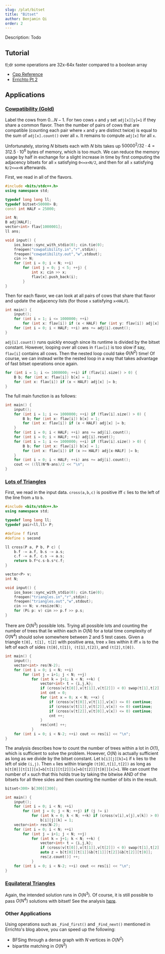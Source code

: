 ```yaml
---
slug: /plat/bitset
title: "Bitset"
author: Benjamin Qi
order: 2
---
```


<div class="syllabus-only">
  Description: Todo
</div>

<!-- END DESCRIPTION -->

## Tutorial

tl;dr some operations are 32x-64x faster compared to a boolean array

 - [Cpp Reference](http://www.cplusplus.com/reference/bitset/bitset/)
 - [Errichto Pt 2](https://codeforces.com/blog/entry/73558)

## Applications

### [Cowpatibility (Gold)](http://www.usaco.org/index.php?page=viewproblem2&cpid=862)

Label the cows from $0\ldots N-1$. For two cows `x` and `y` set `adj[x][y]=1` if they share a common flavor. Then the number of pairs of cows that are compatible (counting each pair where `x` and `y` are distinct twice) is equal to the sum of `adj[x].count()` over all `x`. It remains to compute `adj[x]` for all `x`.

Unfortunately, storing $N$ bitsets each with $N$ bits takes up $50000^2/32\cdot 4=312.5\cdot 10^6$ bytes of memory, which is too much. We can reduce the memory usage by half in exchange for a slight increase in time by first computing the adjacency bitsets for all `x` satisfying `0<=x<N/2`, and then for all `x` satisfying `N/2<=x<N` afterwards. 

First, we read in all of the flavors.

```cpp
#include <bits/stdc++.h>
using namespace std;

typedef long long ll;
typedef bitset<50000> B;
const int HALF = 25000;

int N; 
B adj[HALF];
vector<int> flav[1000001];
ll ans;

void input() {
	ios_base::sync_with_stdio(0); cin.tie(0);
	freopen("cowpatibility.in","r",stdin);
	freopen("cowpatibility.out","w",stdout);
	cin >> N;
	for (int i = 0; i < N; ++i) 
		for (int j = 0; j < 5; ++j) {
			int x; cin >> x;
			flav[x].push_back(i);
		}
}
```

Then for each flavor, we can look at all pairs of cows that share that flavor and update the adjacency lists (for those `x` satisfying `x<HALF`).

```cpp
int main() {
	input();
	for (int i = 1; i <= 1000000; ++i) 
		for (int x: flav[i]) if (x < HALF) for (int y: flav[i]) adj[x][y] = 1;
	for (int i = 0; i < HALF; ++i) ans += adj[i].count();
}
```

`adj[i].count()` runs quickly enough since its runtime is divided by the bitset constant. However, looping over all cows in `flav[i]` is too slow if say, `flav[i]` contains all cows. Then the nested loop could take $\Theta(N^2)$ time! Of course, we can instead write the nested loop in a way that takes advantage of fast bitset operations once again.

```cpp
for (int i = 1; i <= 1000000; ++i) if (flav[i].size() > 0) {
	B b; for (int x: flav[i]) b[x] = 1;
	for (int x: flav[i]) if (x < HALF) adj[x] |= b;
}
```

The full main function is as follows:

```cpp
int main() {
	input();
	for (int i = 1; i <= 1000000; ++i) if (flav[i].size() > 0) {
		B b; for (int x: flav[i]) b[x] = 1;
		for (int x: flav[i]) if (x < HALF) adj[x] |= b;
	}
	for (int i = 0; i < HALF; ++i) ans += adj[i].count();
	for (int i = 0; i < HALF; ++i) adj[i].reset();
	for (int i = 1; i <= 1000000; ++i) if (flav[i].size() > 0) {
		B b; for (int x: flav[i]) b[x] = 1;
		for (int x: flav[i]) if (x >= HALF) adj[x-HALF] |= b;
	}
	for (int i = 0; i < HALF; ++i) ans += adj[i].count();
	cout << ((ll)N*N-ans)/2 << "\n";
}
```

### [Lots of Triangles](http://www.usaco.org/index.php?page=viewproblem2&cpid=672)

First, we read in the input data. `cross(a,b,c)` is positive iff `c` lies to the left of the line from `a` to `b`.

```cpp
#include <bits/stdc++.h>
using namespace std;

typedef long long ll;
typedef pair<ll,ll> P;

#define f first
#define s second

ll cross(P a, P b, P c) {
	b.f -= a.f, b.s -= a.s;
	c.f -= a.f, c.s -= a.s;
	return b.f*c.s-b.s*c.f;
}

vector<P> v;
int N;

void input() {
	ios_base::sync_with_stdio(0); cin.tie(0);
	freopen("triangles.in","r",stdin);
	freopen("triangles.out","w",stdout);
	cin >> N; v.resize(N); 
	for (P& p: v) cin >> p.f >> p.s;
}
```

There are $O(N^3)$ possible lots. Trying all possible lots and counting the number of trees that lie within each in $O(N)$ for a total time complexity of $O(N^4)$ should solve somewhere between 2 and 5 test cases. Given a triangle `t[0], t[1], t[2]` with positive area, tree `x` lies within it iff `x` is to the left of each of sides `(t[0],t[1])`,` (t[1],t[2])`, and `(t[2],t[0])`.

```cpp
int main() {
	input();
	vector<int> res(N-2);
	for (int i = 0; i < N; ++i) 
		for (int j = i+1; j < N; ++j) 
			for (int k = j+1; k < N; ++k) {
				vector<int> t = {i,j,k};
				if (cross(v[t[0]],v[t[1]],v[t[2]]) < 0) swap(t[1],t[2]);
				int cnt = 0;
				for (int x = 0; x < N; ++x) {
					if (cross(v[t[0]],v[t[1]],v[x]) <= 0) continue;
					if (cross(v[t[1]],v[t[2]],v[x]) <= 0) continue;
					if (cross(v[t[2]],v[t[0]],v[x]) <= 0) continue;
					cnt ++;
				}
				res[cnt] ++;
			}
	for (int i = 0; i < N-2; ++i) cout << res[i] << "\n";
}
```

The analysis describes how to count the number of trees within a lot in $O(1)$, which is sufficient to solve the problem. However, $O(N)$ is actually sufficient as long as we divide by the bitset constant. Let `b[i][j][k]=1` if `k` lies to the left of side `(i,j)`. Then `x` lies within triangle `(t[0],t[1],t[2])` as long as `b[t[0]][t[1]][x]=b[t[1]][t[2]][x]=b[t[2]][t[0]][x]=1`. We can count the number of `x` such that this holds true by taking the bitwise AND of the bitsets for all three sides and then counting the number of bits in the result.

```cpp
bitset<300> b[300][300];

int main() {
	input();
	for (int i = 0; i < N; ++i) 
		for (int j = 0; j < N; ++j) if (j != i) 
			for (int k = 0; k < N; ++k) if (cross(v[i],v[j],v[k]) > 0) 
				b[i][j][k] = 1;
	vector<int> res(N-2);
	for (int i = 0; i < N; ++i) 
		for (int j = i+1; j < N; ++j) 
			for (int k = j+1; k < N; ++k) {
				vector<int> t = {i,j,k};
				if (cross(v[t[0]],v[t[1]],v[t[2]]) < 0) swap(t[1],t[2]);
				auto z = b[t[0]][t[1]]&b[t[1]][t[2]]&b[t[2]][t[0]];
				res[z.count()] ++;
			}
	for (int i = 0; i < N-2; ++i) cout << res[i] << "\n";
}
```

### [Equilateral Triangles](http://www.usaco.org/index.php?page=viewproblem2&cpid=1021)

Again, the intended solution runs in $O(N^3)$. Of course, it is still possible to pass $O(N^4)$ solutions with bitset! See the analysis [here](http://www.usaco.org/current/data/sol_triangles_platinum_feb20.html).

### Other Applications

Using operations such as `_Find_first()` and `_Find_next()` mentioned in Errichto's blog above, you can speed up the following:

 * BFSing through a dense graph with $N$ vertices in $O(N^2)$
 * bipartite matching in $O(N^3)$
